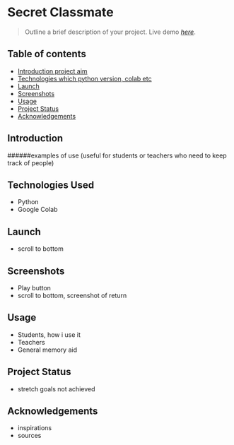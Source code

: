 # Secret Classmate
> Outline a brief description of your project.
> Live demo [_here_](https://www.example.com). <!-- If you have the project hosted somewhere, include the link here. -->


## Table of contents
* [Introduction project aim](#Introduction)
* [Technologies which python version, colab etc](#Technologies)
* [Launch](#Launch)
* [Screenshots](#Screenshots)
* [Usage](#Usage)
* [Project Status](#Project-Status)
* [Acknowledgements](#Acknowledgements)

## Introduction 
######examples of use (useful for students or teachers who need to keep track of people)
## Technologies Used
- Python
- Google Colab

## Launch
- scroll to bottom

## Screenshots
- Play button
- scroll to bottom, screenshot of return

## Usage
- Students, how i use it
- Teachers
- General memory aid

## Project Status
- stretch goals not achieved

## Acknowledgements
- inspirations
- sources

  

